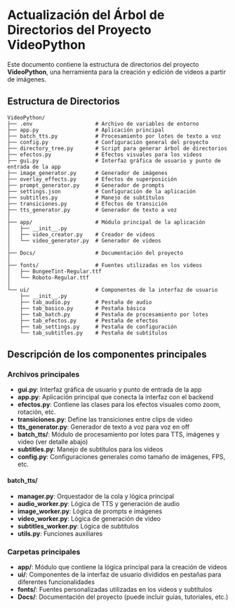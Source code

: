 Actualización del Árbol de Directorios del Proyecto VideoPython
==================================================

Este documento contiene la estructura de directorios del proyecto **VideoPython**, una herramienta para la creación y edición de videos a partir de imágenes.

## Estructura de Directorios

```
VideoPython/
├── .env                    # Archivo de variables de entorno
├── app.py                  # Aplicación principal
├── batch_tts.py            # Procesamiento por lotes de texto a voz
├── config.py               # Configuración general del proyecto
├── directory_tree.py       # Script para generar árbol de directorios
├── efectos.py              # Efectos visuales para los videos
├── gui.py                  # Interfaz gráfica de usuario y punto de entrada de la app
├── image_generator.py      # Generador de imágenes
├── overlay_effects.py      # Efectos de superposición
├── prompt_generator.py     # Generador de prompts
├── settings.json           # Configuración de la aplicación
├── subtitles.py            # Manejo de subtítulos
├── transiciones.py         # Efectos de transición
├── tts_generator.py        # Generador de texto a voz
│
├── app/                    # Módulo principal de la aplicación
│   ├── __init__.py
│   ├── video_creator.py    # Creador de videos
│   └── video_generator.py  # Generador de videos
│
├── Docs/                   # Documentación del proyecto
│
├── fonts/                  # Fuentes utilizadas en los videos
│   ├── BungeeTint-Regular.ttf
│   └── Roboto-Regular.ttf
│
└── ui/                     # Componentes de la interfaz de usuario
    ├── __init__.py
    ├── tab_audio.py        # Pestaña de audio
    ├── tab_basico.py       # Pestaña básica
    ├── tab_batch.py        # Pestaña de procesamiento por lotes
    ├── tab_efectos.py      # Pestaña de efectos
    ├── tab_settings.py     # Pestaña de configuración
    └── tab_subtitles.py    # Pestaña de subtítulos
```

## Descripción de los componentes principales

### Archivos principales

- **gui.py**: Interfaz gráfica de usuario y punto de entrada de la app
- **app.py**: Aplicación principal que conecta la interfaz con el backend
- **efectos.py**: Contiene las clases para los efectos visuales como zoom, rotación, etc.
- **transiciones.py**: Define las transiciones entre clips de video
- **tts_generator.py**: Generador de texto a voz para voz en off
- **batch_tts/**: Módulo de procesamiento por lotes para TTS, imágenes y video (ver detalle abajo)
- **subtitles.py**: Manejo de subtítulos para los videos
- **config.py**: Configuraciones generales como tamaño de imágenes, FPS, etc.

#### batch_tts/
- **manager.py**: Orquestador de la cola y lógica principal
- **audio_worker.py**: Lógica de TTS y generación de audio
- **image_worker.py**: Lógica de prompts e imágenes
- **video_worker.py**: Lógica de generación de video
- **subtitles_worker.py**: Lógica de subtítulos
- **utils.py**: Funciones auxiliares

### Carpetas principales

- **app/**: Módulo que contiene la lógica principal para la creación de videos
- **ui/**: Componentes de la interfaz de usuario divididos en pestañas para diferentes funcionalidades
- **fonts/**: Fuentes personalizadas utilizadas en los videos y subtítulos
- **Docs/**: Documentación del proyecto (puede incluir guías, tutoriales, etc.)
